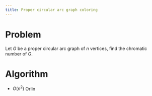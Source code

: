 ```yaml
---
title: Proper circular arc graph coloring
---
```


# Problem 

Let $G$ be a proper circular arc graph of $n$ vertices, find the chromatic number of $G$.

# Algorithm

- $O(n^2)$ Orlin